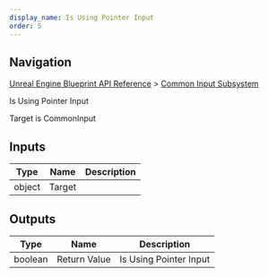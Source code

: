 ```yaml
---
display_name: Is Using Pointer Input
order: 5
---
```

## Navigation

[Unreal Engine Blueprint API Reference](https://dev.epicgames.com/documentation/en-us/unreal-engine/BlueprintAPI) > [Common Input Subsystem](https://dev.epicgames.com/documentation/en-us/unreal-engine/BlueprintAPI/CommonInputSubsystem)

Is Using Pointer Input

Target is CommonInput

## Inputs

| Type | Name | Description |
| --- | --- | --- |
| object | Target |  |

## Outputs

| Type | Name | Description |
| --- | --- | --- |
| boolean | Return Value | Is Using Pointer Input |
